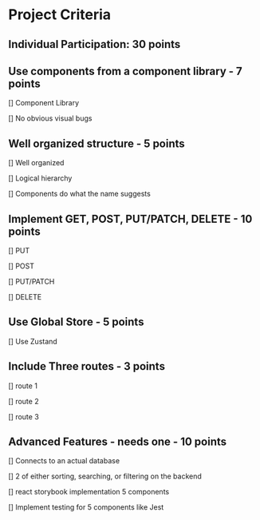 # Project Criteria 

## Individual Participation: 30 points

## Use components from a component library - 7 points
[] Component Library 

[] No obvious visual bugs

## Well organized structure - 5 points
[] Well organized

[] Logical hierarchy

[] Components do what the name suggests

## Implement GET, POST, PUT/PATCH, DELETE - 10 points
[] PUT

[] POST

[] PUT/PATCH

[] DELETE

## Use Global Store - 5 points
[] Use Zustand

## Include Three routes - 3 points
[] route 1

[] route 2

[] route 3

## Advanced Features - needs one - 10 points
[] Connects to an actual database

[] 2 of either sorting, searching, or filtering on the backend

[] react storybook implementation 5 components

[] Implement testing for 5 components like Jest
